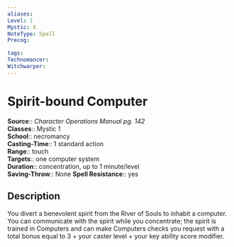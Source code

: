 ```yaml
---
aliases: 
Level: 1
Mystic: X
NoteType: Spell
Precog: 

tags: 
Technomancer: 
Witchwarper: 
---
```


# Spirit-bound Computer

**Source**:: _Character Operations Manual pg. 142_  
**Classes**:: Mystic 1  
**School**:: necromancy  
**Casting-Time**:: 1 standard action  
**Range**:: touch  
**Targets**:: one computer system  
**Duration**:: concentration, up to 1 minute/level  
**Saving-Throw**:: None
**Spell Resistance**:: yes

## Description

You divert a benevolent spirit from the River of Souls to inhabit a computer. You can communicate with the spirit while you concentrate; the spirit is trained in Computers and can make Computers checks you request with a total bonus equal to 3 + your caster level + your key ability score modifier.
